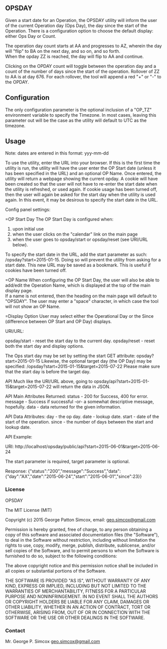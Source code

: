 ## OPSDAY

Given a start date for an Operation, the OPSDAY utility will inform the user of the current Operation day (Ops Day), the day since the start of the Operation.  There is 
a configuration option to choose the default display: either Ops Day or Count.

The operation day count starts at AA and progresses to AZ, wherein the day will "flip" to BA on the next day, and so on, and so forth.  
When the opday ZZ is reached, the day will flip to AA and continue.

Clicking on the OPDAY count will toggle between the operation day and a count of the number of days since the start of the operation.  Rollover of ZZ to AA 
is at day 676.  For each rollover, the tool will append a red "+" or "-" to the OPDAY.

## Configuration

The only configuration parameter is the optional inclusion of a "OP_TZ" environment variable to specify the Timezone.  In most cases, leaving this parameter
out will be the case as the utility will default to UTC as the timezone.

## Usage

Note: dates are entered in this format:  yyy-mm-dd

To use the utility, enter the URL into your browser.  If this is the first time the utility is run, the utility will have the user enter 
the OP Start date (unless it has been specified in the URL) and an optional OP Name.  Once entered, the utility will return a webpage showing the
current opday.  A cookie will have been created so that the user will not have to re-enter the start date when the utility is refreshed, or used again. 
If cookie usage has been turned off, then the user will again be asked for the start day when the utility is used again.  In this event, it may be desirous 
to specify the start date in the URL.

Config panel settings:

=OP Start Day
The OP Start Day is configured when:
 1) upon initial use
 2) when the user clicks on the "calendar" link on the main page
 3) when the user goes to opsday/start or opsday/reset (see URI/URL below).
 
To specify the start date in the URL, add the start parameter as such:  /opsday?start=2015-01-15. Doing so will prevent the utility from asking
for a start date.  This new URL may be saved as a bookmark.  This is useful if cookies have been turned off.

=OP Name
When configuring the OP Start Day, the user will also be able to add/edit the Operation Name, which is displayed at the top of the main display page.  
If a name is not entered, then the heading on the main page will default to "OPSDAY".  The user may enter a "space" character, in which case the tool will 
not show an OP Name.

=Display Option
User may select either the Operational Day or the Since (difference between OP Start and OP Day) displays.


URI/URL:

opsday/start - reset the start day to the current day.
opsday/reset - reset both the start day and display options.

The Ops start day may be set by setting the start GET attribute: opsday?start=2015-01-15 
Likewise, the optional target day (the OP Day) may be specified:  /opsday?start=2015-01-15&target=2015-07-22
Please make sure that the start day is before the target day.


API
Much like the URI/URL above, going to opsday/api?start=2015-01-15&target=2015-07-22 will return the data in JSON.

API Main Attributes Returned:
status - 200 for Success, 400 for error.
message - Success if successful -or- a somewhat descriptive message, hopefully.
data - data returned for the given information.

API Data Attributes:
day - the op day.
date - lookup date.
start - date of the start of the operation.
since - the number of days between the start and lookup date.

API Example:

URI:       http://localhost/opsday/public/api?start=2015-06-01&target=2015-06-24

The start parameter is required, target parameter is optional.

Response:  {"status":"200","message":"Success","data":{"day":"AX","date":"2015-06-24","start":"2015-06-01","since":23}}


### License

OPSDAY

The MIT License (MIT)

Copyright (c) 2015 George Patton Simcox, email: geo.simcox@gmail.com

Permission is hereby granted, free of charge, to any person obtaining a copy
of this software and associated documentation files (the "Software"), to deal
in the Software without restriction, including without limitation the rights
to use, copy, modify, merge, publish, distribute, sublicense, and/or sell
copies of the Software, and to permit persons to whom the Software is
furnished to do so, subject to the following conditions:

The above copyright notice and this permission notice shall be included in
all copies or substantial portions of the Software.

THE SOFTWARE IS PROVIDED "AS IS", WITHOUT WARRANTY OF ANY KIND, EXPRESS OR
IMPLIED, INCLUDING BUT NOT LIMITED TO THE WARRANTIES OF MERCHANTABILITY,
FITNESS FOR A PARTICULAR PURPOSE AND NONINFRINGEMENT. IN NO EVENT SHALL THE
AUTHORS OR COPYRIGHT HOLDERS BE LIABLE FOR ANY CLAIM, DAMAGES OR OTHER
LIABILITY, WHETHER IN AN ACTION OF CONTRACT, TORT OR OTHERWISE, ARISING FROM,
OUT OF OR IN CONNECTION WITH THE SOFTWARE OR THE USE OR OTHER DEALINGS IN
THE SOFTWARE.

### Contact

Mr. George P. Simcox
geo.simcox@gmail.com